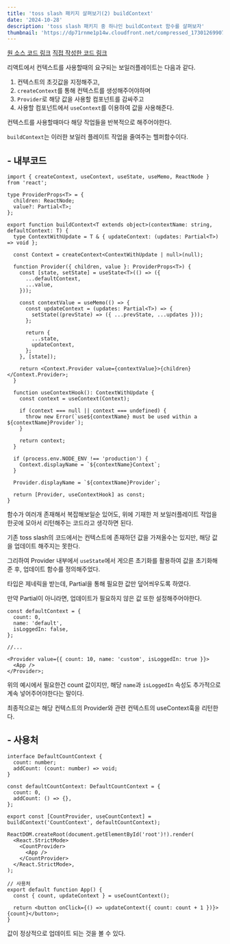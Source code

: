 ```yaml
---
title: 'toss slash 패키지 살펴보기(2) buildContext'
date: '2024-10-28'
description: 'toss slash 패키지 중 하나인 buildContext 함수를 살펴보자'
thumbnail: 'https://dp71rnme1p14w.cloudfront.net/compressed_1730126990757-toss-slash-2-buildContext.png'
---
```


[원 소스 코드 링크](https://github.dev/toss/slash)
[직접 작성한 코드 링크](https://github.dev/brgndyy/brgndy-libraries)

리액트에서 컨텍스트를 사용할때의 요구되는 보일러플레이트는 다음과 같다.

1. 컨텍스트의 초깃값을 지정해주고,
2. `createContext`를 통해 컨텍스트를 생성해주어야하며
3. `Provider`로 해당 값을 사용할 컴포넌트를 감싸주고
4. 사용할 컴포넌트에서 `useContext`를 이용하여 값을 사용해준다.

컨텍스트를 사용할때마다 해당 작업들을 반복적으로 해주어야한다.

`buildContext`는 이러한 보일러 플레이트 작업을 줄여주는 헬퍼함수이다.

## - 내부코드

```tsx
import { createContext, useContext, useState, useMemo, ReactNode } from 'react';

type ProviderProps<T> = {
  children: ReactNode;
  value?: Partial<T>;
};

export function buildContext<T extends object>(contextName: string, defaultContext: T) {
  type ContextWithUpdate = T & { updateContext: (updates: Partial<T>) => void };

  const Context = createContext<ContextWithUpdate | null>(null);

  function Provider({ children, value }: ProviderProps<T>) {
    const [state, setState] = useState<T>(() => ({
      ...defaultContext,
      ...value,
    }));

    const contextValue = useMemo(() => {
      const updateContext = (updates: Partial<T>) => {
        setState((prevState) => ({ ...prevState, ...updates }));
      };

      return {
        ...state,
        updateContext,
      };
    }, [state]);

    return <Context.Provider value={contextValue}>{children}</Context.Provider>;
  }

  function useContextHook(): ContextWithUpdate {
    const context = useContext(Context);

    if (context === null || context === undefined) {
      throw new Error(`use${contextName} must be used within a ${contextName}Provider`);
    }

    return context;
  }

  if (process.env.NODE_ENV !== 'production') {
    Context.displayName = `${contextName}Context`;
  }

  Provider.displayName = `${contextName}Provider`;

  return [Provider, useContextHook] as const;
}
```

함수가 여러개 존재해서 복잡해보일순 있어도, 위에 기재한 저 보일러플레이트 작업을 한곳에 모아서 리턴해주는 코드라고 생각하면 된다.

기존 toss slash의 코드에서는 컨텍스트에 존재하던 값을 가져올수는 있지만, 해당 값을 업데이트 해주지는 못한다.

그리하여 Provider 내부에서 `useState`에서 게으른 초기화를 활용하여 값을 초기화해준 후, 업데이트 함수를 정의해주었다.

타입은 제네릭을 받는데, Partial을 통해 필요한 값만 덮어씌우도록 하였다.

만약 Partial이 아니라면, 업데이트가 필요하지 않은 값 또한 설정해주어야한다.

```tsx
const defaultContext = {
  count: 0,
  name: 'default',
  isLoggedIn: false,
};

//...

<Provider value={{ count: 10, name: 'custom', isLoggedIn: true }}>
  <App />
</Provider>;
```

위의 예시에서 필요한건 count 값이지만, 해당 `name`과 `isLoggedIn` 속성도 추가적으로 계속 넣어주어야한다는 말이다.

최종적으로는 해당 컨텍스트의 Provider와 관련 컨텍스트의 useContext훅을 리턴한다.

## - 사용처

```tsx
interface DefaultCountContext {
  count: number;
  addCount: (count: number) => void;
}

const defaultCountContext: DefaultCountContext = {
  count: 0,
  addCount: () => {},
};

export const [CountProvider, useCountContext] = buildContext('CountContext', defaultCountContext);

ReactDOM.createRoot(document.getElementById('root')!).render(
  <React.StrictMode>
    <CountProvider>
      <App />
    </CountProvider>
  </React.StrictMode>,
);

// 사용처
export default function App() {
  const { count, updateContext } = useCountContext();

  return <button onClick={() => updateContext({ count: count + 1 })}>{count}</button>;
}
```

값이 정상적으로 업데이트 되는 것을 볼 수 있다.
